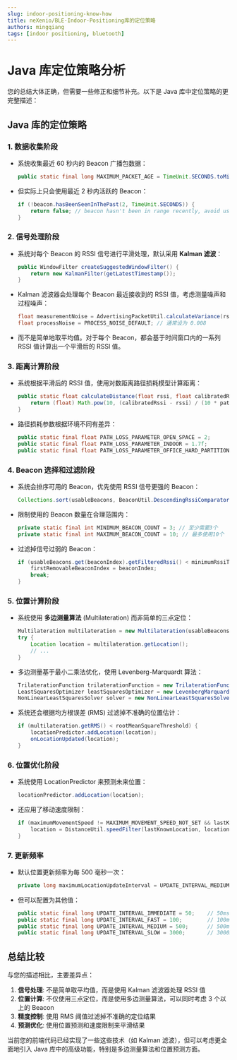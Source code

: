 ```yaml
---
slug: indoor-positioning-know-how
title: neXenio/BLE-Indoor-Positioning库的定位策略
authors: mingqiang
tags: [indoor positioning, bluetooth]
---
```


# Java 库定位策略分析

您的总结大体正确，但需要一些修正和细节补充。以下是 Java 库中定位策略的更完整描述：

## Java 库的定位策略

### 1. 数据收集阶段
- 系统收集最近 60 秒内的 Beacon 广播包数据：
  ```java
  public static final long MAXIMUM_PACKET_AGE = TimeUnit.SECONDS.toMillis(60);
  ```
- 但实际上只会使用最近 2 秒内活跃的 Beacon：
  ```java
  if (!beacon.hasBeenSeenInThePast(2, TimeUnit.SECONDS)) {
      return false; // beacon hasn't been in range recently, avoid using outdated data
  }
  ```

### 2. 信号处理阶段
- 系统对每个 Beacon 的 RSSI 信号进行平滑处理，默认采用 **Kalman 滤波**：
  ```java
  public WindowFilter createSuggestedWindowFilter() {
      return new KalmanFilter(getLatestTimestamp());
  }
  ```
  
- Kalman 滤波器会处理每个 Beacon 最近接收到的 RSSI 值，考虑测量噪声和过程噪声：
  ```java
  float measurementNoise = AdvertisingPacketUtil.calculateVariance(rssiArray);
  float processNoise = PROCESS_NOISE_DEFAULT; // 通常设为 0.008
  ```

- 而不是简单地取平均值。对于每个 Beacon，都会基于时间窗口内的一系列 RSSI 值计算出一个平滑后的 RSSI 值。

### 3. 距离计算阶段
- 系统根据平滑后的 RSSI 值，使用对数距离路径损耗模型计算距离：
  ```java
  public static float calculateDistance(float rssi, float calibratedRssi, float pathLossParameter) {
      return (float) Math.pow(10, (calibratedRssi - rssi) / (10 * pathLossParameter));
  }
  ```

- 路径损耗参数根据环境不同有差异：
  ```java
  public static final float PATH_LOSS_PARAMETER_OPEN_SPACE = 2;
  public static final float PATH_LOSS_PARAMETER_INDOOR = 1.7f;
  public static final float PATH_LOSS_PARAMETER_OFFICE_HARD_PARTITION = 3f;
  ```

### 4. Beacon 选择和过滤阶段
- 系统会排序可用的 Beacon，优先使用 RSSI 信号更强的 Beacon：
  ```java
  Collections.sort(usableBeacons, BeaconUtil.DescendingRssiComparator);
  ```

- 限制使用的 Beacon 数量在合理范围内：
  ```java
  private static final int MINIMUM_BEACON_COUNT = 3; // 至少需要3个
  private static final int MAXIMUM_BEACON_COUNT = 10; // 最多使用10个
  ```

- 过滤掉信号过弱的 Beacon：
  ```java
  if (usableBeacons.get(beaconIndex).getFilteredRssi() < minimumRssiThreshold) {
      firstRemovableBeaconIndex = beaconIndex;
      break;
  }
  ```

### 5. 位置计算阶段
- 系统使用 **多边测量算法** (Multilateration) 而非简单的三点定位：
  ```java
  Multilateration multilateration = new Multilateration(usableBeacons);
  try {
      Location location = multilateration.getLocation();
      // ...
  }
  ```

- 多边测量基于最小二乘法优化，使用 Levenberg-Marquardt 算法：
  ```java
  TrilaterationFunction trilaterationFunction = new TrilaterationFunction(positions, distances);
  LeastSquaresOptimizer leastSquaresOptimizer = new LevenbergMarquardtOptimizer();
  NonLinearLeastSquaresSolver solver = new NonLinearLeastSquaresSolver(trilaterationFunction, leastSquaresOptimizer);
  ```

- 系统还会根据均方根误差 (RMS) 过滤掉不准确的位置估计：
  ```java
  if (multilateration.getRMS() < rootMeanSquareThreshold) {
      locationPredictor.addLocation(location);
      onLocationUpdated(location);
  }
  ```

### 6. 位置优化阶段
- 系统使用 LocationPredictor 来预测未来位置：
  ```java
  locationPredictor.addLocation(location);
  ```

- 还应用了移动速度限制：
  ```java
  if (maximumMovementSpeed != MAXIMUM_MOVEMENT_SPEED_NOT_SET && lastKnownLocation != null) {
      location = DistanceUtil.speedFilter(lastKnownLocation, location, maximumMovementSpeed);
  }
  ```

### 7. 更新频率
- 默认位置更新频率为每 500 毫秒一次：
  ```java
  private long maximumLocationUpdateInterval = UPDATE_INTERVAL_MEDIUM; // 500ms
  ```
  
- 但可以配置为其他值：
  ```java
  public static final long UPDATE_INTERVAL_IMMEDIATE = 50;    // 50ms
  public static final long UPDATE_INTERVAL_FAST = 100;        // 100ms
  public static final long UPDATE_INTERVAL_MEDIUM = 500;      // 500ms
  public static final long UPDATE_INTERVAL_SLOW = 3000;       // 3000ms
  ```

## 总结比较

与您的描述相比，主要差异点：

1. **信号处理**: 不是简单取平均值，而是使用 Kalman 滤波器处理 RSSI 值
2. **位置计算**: 不仅使用三点定位，而是使用多边测量算法，可以同时考虑 3 个以上的 Beacon
3. **精度控制**: 使用 RMS 阈值过滤掉不准确的定位结果
4. **预测优化**: 使用位置预测和速度限制来平滑结果

当前您的前端代码已经实现了一些这些技术（如 Kalman 滤波），但可以考虑更全面地引入 Java 库中的高级功能，特别是多边测量算法和位置预测方面。